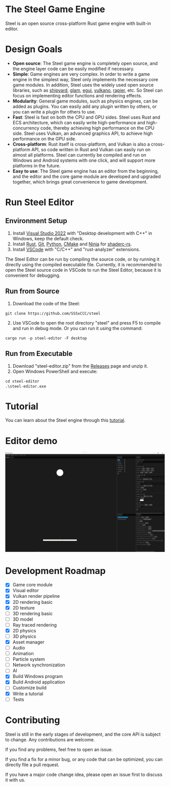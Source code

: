 # The Steel Game Engine

Steel is an open source cross-platform Rust game engine with built-in editor.

# Design Goals

* **Open source**: The Steel game engine is completely open source, and the engine layer code can be easily modified if necessary.
* **Simple**: Game engines are very complex. In order to write a game engine in the simplest way, Steel only implements the necessary core game modules. In addition, Steel uses the widely used open source libraries, such as [shipyard][shipyard], [glam][glam], [egui][egui], [vulkano][vulkano], [rapier][rapier], etc. So Steel can focus on implementing editor functions and rendering effects.
* **Modularity**: General game modules, such as physics engines, can be added as plugins. You can easily add any plugin written by others, or you can write a plugin for others to use.
* **Fast**: Steel is fast on both the CPU and GPU sides. Steel uses Rust and ECS architecture, which can easily write high-performance and high-concurrency code, thereby achieving high performance on the CPU side. Steel uses Vulkan, an advanced graphics API, to achieve high performance on the GPU side.
* **Cross-platform**: Rust itself is cross-platform, and Vulkan is also a cross-platform API, so code written in Rust and Vulkan can easily run on almost all platforms. Steel can currently be compiled and run on Windows and Android systems with one click, and will support more platforms in the future.
* **Easy to use**: The Steel game engine has an editor from the beginning, and the editor and the core game module are developed and upgraded together, which brings great convenience to game development.

# Run Steel Editor

## Environment Setup

1. Install [Visual Studio 2022][Visual Studio 2022] with "Desktop development with C++" in Windows, keep the default check.
2. Install [Rust][Rust], [Git][Git], [Python][Python], [CMake][CMake] and [Ninja][Ninja] for [shaderc-rs][shaderc-rs].
3. Install [VSCode][VSCode] with "C/C++" and "rust-analyzer" extensions.

The Steel Editor can be run by compiling the source code, or by running it directly using the compiled executable file. Currently, it is recommended to open the Steel source code in VSCode to run the Steel Editor, because it is convenient for debugging.

## Run from Source

1. Download the code of the Steel:
```
git clone https://github.com/SSSxCCC/steel
```
2. Use VSCode to open the root directory "steel" and press F5 to compile and run in debug mode. Or you can run it using the command:
```
cargo run -p steel-editor -F desktop
```

## Run from Executable

1. Download "steel-editor.zip" from the [Releases][Releases] page and unzip it.
2. Open Windows PowerShell and execute:
```
cd steel-editor
.\steel-editor.exe
```

# Tutorial

You can learn about the Steel engine through this [tutorial](tutorial/eng/1-introduction.md).

# Editor demo

![image](demo.png)

# Development Roadmap

- [x] Game core module
- [x] Visual editor
- [x] Vulkan render pipeline
- [x] 2D rendering basic
- [x] 2D texture
- [ ] 3D rendering basic
- [ ] 3D model
- [ ] Ray traced rendering
- [x] 2D physics
- [ ] 3D physics
- [x] Asset manager
- [ ] Audio
- [ ] Animation
- [ ] Particle system
- [ ] Network synchronization
- [ ] AI
- [x] Build Windows program
- [x] Build Android application
- [ ] Customize build
- [x] Write a tutorial
- [ ] Tests

# Contributing

Steel is still in the early stages of development, and the core API is subject to change. Any contributions are welcome.

If you find any problems, feel free to open an issue.

If you find a fix for a minor bug, or any code that can be optimized, you can directly file a pull request.

If you have a major code change idea, please open an issue first to discuss it with us.

[shipyard]: https://github.com/leudz/shipyard
[glam]: https://github.com/bitshifter/glam-rs
[egui]: https://github.com/emilk/egui
[vulkano]: https://github.com/vulkano-rs/vulkano
[rapier]: https://rapier.rs/
[Rust]: https://www.rust-lang.org/
[Git]: https://git-scm.com/
[Python]: https://www.python.org/
[CMake]: https://cmake.org/
[Ninja]: https://github.com/ninja-build/ninja/releases
[shaderc-rs]: https://github.com/google/shaderc-rs
[Visual Studio 2022]: https://visualstudio.microsoft.com/vs/
[VSCode]: https://code.visualstudio.com/
[Releases]: https://github.com/SSSxCCC/steel/releases
